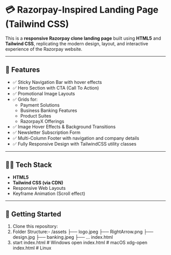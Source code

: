 # 💳 Razorpay-Inspired Landing Page (Tailwind CSS)

This is a **responsive Razorpay clone landing page** built using **HTML5** and **Tailwind CSS**, replicating the modern design, layout, and interactive experience of the Razorpay website.

---

## 📌 Features

- ✅ Sticky Navigation Bar with hover effects
- ✅ Hero Section with CTA (Call To Action)
- ✅ Promotional Image Layouts
- ✅ Grids for:
  - Payment Solutions
  - Business Banking Features
  - Product Suites
  - RazorpayX Offerings
- ✅ Image Hover Effects & Background Transitions
- ✅ Newsletter Subscription Form
- ✅ Multi-Column Footer with navigation and company details
- ✅ Fully Responsive Design with TailwindCSS utility classes

---

## 🧑‍💻 Tech Stack

- **HTML5**
- **Tailwind CSS (via CDN)**
- Responsive Web Layouts
- Keyframe Animation (Scroll effect)

---

## 🚀 Getting Started

1. Clone this repository:
2. Folder Structure:-
   /assets
   ├── logo.jpeg
   ├── RightArrow.png
   ├── design.jpg
   ├── banking.jpeg
   ├── ...
   index.html
3. start index.html   # Windows
   open index.html    # macOS
   xdg-open index.html # Linux

